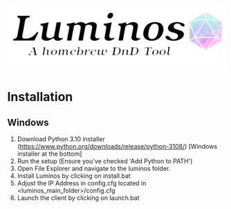 ![Luminos](https://raw.githubusercontent.com/BruebachL/luminos/master/resources/splash_screen.png)
===========
# Installation

## Windows

1. Download Python 3.10 installer (https://www.python.org/downloads/release/python-3108/) [Windows installer at the bottom]
2. Run the setup (Ensure you've checked 'Add Python to PATH')
3. Open File Explorer and navigate to the luminos folder.
4. Install Luminos by clicking on install.bat
5. Adjust the IP Address in config.cfg located in <luminos_main_folder>/config.cfg
6. Launch the client by clicking on launch.bat